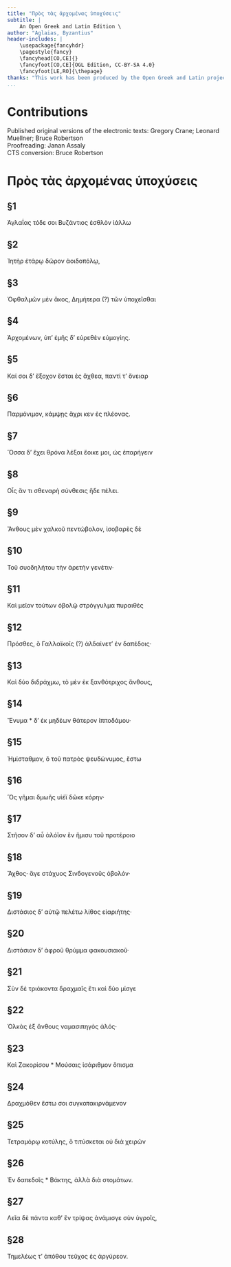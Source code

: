 ```yaml
---
title: "Πρὸς τὰς ἀρχομένας ὑποχύσεις"
subtitle: |
	An Open Greek and Latin Edition \ 
author: "Aglaias, Byzantius"
header-includes: | 
	\usepackage{fancyhdr}
	\pagestyle{fancy}
	\fancyhead[CO,CE]{}
	\fancyfoot[CO,CE]{OGL Edition, CC-BY-SA 4.0}
	\fancyfoot[LE,RO]{\thepage}
thanks: "This work has been produced by the Open Greek and Latin project through the help of volunteers. See contributions for details."
...
```


# Contributions  

Published original versions of the electronic texts: Gregory Crane; Leonard Muellner; Bruce Robertson  
 Proofreading: Janan Assaly  
 CTS conversion: Bruce Robertson  

# Πρὸς τὰς ἀρχομένας ὑποχύσεις  

## §1  

<pb facs="poetaebucoliciet00amei_0437"/>Ἀγλαΐας τόδε σοι Βυζάντιος ἐσθλὸν ἰάλλω  

## §2  

Ἰητὴρ ἑτάρῳ δῶρον ἀοιδοπόλῳ,  

## §3  

Ὁφθαλμῶν μὲν ἄκος, Δημήτερα (?) τῶν ὑποχεῖσθαι  

## §4  

Ἀρχομένων, ὑπʼ ἐμῆς δʼ εὑρεθὲν εὐμογίης.  

## §5  

Καί σοι δʼ ἔξοχον ἔσται ἐς ἄχθεα, παντί τʼ ὄνειαρ  

## §6  

Παρμόνιμον, κάμψῃς ἄχρι κεν ἐς πλέονας.  

## §7  

Ὅσσα δʼ ἔχει θρόνα λέξαι ἔοικε μοι, ὡς ἐπαρήγειν  

## §8  

Οἷς ἄν τι σθεναρὴ σύνθεσις ἥδε πέλει.  

## §9  

Ἄνθους μὲν χαλκοῦ πεντώβολον, ἰσοβαρὲς δὲ  

## §10  

Τοῦ συοδηλήτου τὴν ἀρετὴν γενέτιν·  

## §11  

Καὶ μεῖον τούτων ὀβολῷ στρόγγυλμα πυραιθὲς  

## §12  

Πρόσθες, ὃ Γαλλαϊκοῖς (?) ἀλδαίνετ’ ἐν δαπέδοις·  

## §13  

Καὶ δύο διδράχμω, τὸ μὲν ἐκ ξανθότριχος ἄνθους,  

## §14  

Ἔνυμα * δʼ ἐκ μηδέων θάτερον ἱπποδάμου·  

## §15  

Ἡμίσταθμον, ὃ τοῦ πατρὸς ψευδώνυμος, ἔστω  

## §16  

Ὃς γῆμαι δμωῆς υἱέϊ δῶκε κόρην·  

## §17  

Στῆσον δʼ αὖ ἀλόϊον ἒν ἥμισυ τοῦ προτέροιο  

## §18  

Ἄχθος· ἄγε στάχυος Σινδογενοῦς ὀβολόν·  

## §19  

Διστάσιος δʼ αὐτῷ πελέτω λίθος εἰαριήτης·  

## §20  

Διστάσιον δʼ ἀφροῦ θρύμμα φακουσιακοῦ·  

## §21  

Σὺν δὲ τριάκοντα δραχμαῖς ἔτι καὶ δύο μίσγε  

## §22  

Ὁλκὰς ἐξ ἄνθους ναμασιπηγὸς ἁλός·  

## §23  

Καὶ Ζακορίσου * Μούσαις ἰσάριθμον ὄπισμα  

## §24  

Δραχμόθεν ἔστω σοι συγκατακιρνάμενον  

## §25  

Τετραμόρῳ κοτύλης, ὃ τιτύσκεται οὐ διὰ χειρῶν <pb
						facs="poetaebucoliciet00amei_0438"/>  

## §26  

Ἐν δαπεδοῖς * Bάκτης, ἀλλὰ διὰ στομάτων.  

## §27  

Λεῖα δὲ πάντα καθʼ ἓν τρίψας ἀνάμισγε σὺν ὑγροῖς,  

## §28  

Τημελέως τʼ ἀπόθου τεῦχος ἐς ἀργύρεον.  

